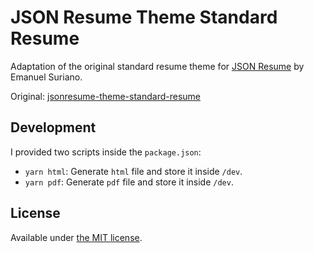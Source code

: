 # JSON Resume Theme Standard Resume

Adaptation of the original standard resume theme for [JSON Resume](http://jsonresume.org/) by Emanuel Suriano.

Original: [jsonresume-theme-standard-resume](https://github.com/EmaSuriano/jsonresume-theme-standard-resume)

## Development

I provided two scripts inside the `package.json`:

- `yarn html`: Generate `html` file and store it inside `/dev`.
- `yarn pdf`: Generate `pdf` file and store it inside `/dev`.

## License

Available under [the MIT license](http://mths.be/mit).
